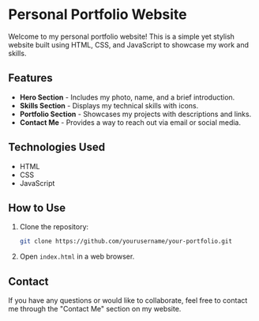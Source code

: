 # Personal Portfolio Website

Welcome to my personal portfolio website! This is a simple yet stylish website built using HTML, CSS, and JavaScript to showcase my work and skills.

## Features

- **Hero Section** - Includes my photo, name, and a brief introduction.
- **Skills Section** - Displays my technical skills with icons.
- **Portfolio Section** - Showcases my projects with descriptions and links.
- **Contact Me** - Provides a way to reach out via email or social media.

## Technologies Used

- HTML
- CSS
- JavaScript

## How to Use

1. Clone the repository:
   ```bash
   git clone https://github.com/yourusername/your-portfolio.git
   ```
2. Open `index.html` in a web browser.

## Contact

If you have any questions or would like to collaborate, feel free to contact me through the "Contact Me" section on my website.

